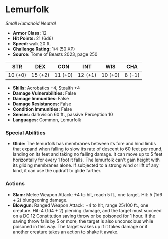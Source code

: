 # Lemurfolk

*Small* *Humanoid* *Neutral*

- **Armor Class:** 12
- **Hit Points:** 21 (6d6)
- **Speed:** walk 20 ft.
- **Challenge Rating:** 1/4 (50 XP)
- **Source:** Tome of Beasts 2023, page 250

| STR | DEX | CON | INT | WIS | CHA |
| --- | --- | --- | --- | --- | --- |
| 10 (+0) | 15 (+2) | 11 (+0) | 12 (+1) | 10 (+0) | 8 (-1) |

- **Skills:** Acrobatics +4, Stealth +4
- **Damage Vulnerabilities:** False
- **Damage Immunities:** False
- **Damage Resistances:** False
- **Condition Immunities:** False
- **Senses:** darkvision 60 ft., passive Perception 10
- **Languages:** Common, Lemurfolk

### Special Abilities

- **Glide:** The lemurfolk has membranes between its fore and hind limbs that expand when falling to slow its rate of descent to 60 feet per round, landing on its feet and taking no falling damage. It can move up to 5 feet horizontally for every 1 foot it falls. The lemurfolk can't gain height with its gliding membranes alone. If subjected to a strong wind or lift of any kind, it can use the updraft to glide farther.

### Actions

- **Slam:** Melee Weapon Attack: +4 to hit, reach 5 ft., one target. Hit: 5 (1d6 + 2) bludgeoning damage.
- **Blowgun:** Ranged Weapon Attack: +4 to hit, range 25/100 ft., one creature. Hit: 4 (1d4 + 2) piercing damage, and the target must succeed on a DC 12 Constitution saving throw or be poisoned for 1 hour. If the saving throw fails by 5 or more, the target is also unconscious while poisoned in this way. The target wakes up if it takes damage or if another creature takes an action to shake it awake.
